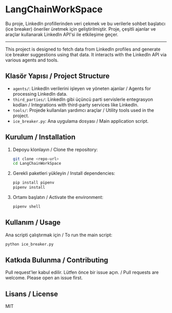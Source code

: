 # LangChainWorkSpace

Bu proje, LinkedIn profillerinden veri çekmek ve bu verilerle sohbet başlatıcı (ice breaker) öneriler üretmek için geliştirilmiştir. Proje, çeşitli ajanlar ve araçlar kullanarak LinkedIn API'si ile etkileşime geçer.

---

This project is designed to fetch data from LinkedIn profiles and generate ice breaker suggestions using that data. It interacts with the LinkedIn API via various agents and tools.

## Klasör Yapısı / Project Structure

- `agents/`: LinkedIn verilerini işleyen ve yöneten ajanlar / Agents for processing LinkedIn data.
- `third_parties/`: LinkedIn gibi üçüncü parti servislerle entegrasyon kodları / Integrations with third-party services like LinkedIn.
- `tools/`: Projede kullanılan yardımcı araçlar / Utility tools used in the project.
- `ice_breaker.py`: Ana uygulama dosyası / Main application script.

## Kurulum / Installation

1. Depoyu klonlayın / Clone the repository:
   ```bash
   git clone <repo-url>
   cd LangChainWorkSpace
   ```

2. Gerekli paketleri yükleyin / Install dependencies:
   ```bash
   pip install pipenv
   pipenv install
   ```

3. Ortamı başlatın / Activate the environment:
   ```bash
   pipenv shell
   ```

## Kullanım / Usage

Ana scripti çalıştırmak için / To run the main script:
```bash
python ice_breaker.py
```

## Katkıda Bulunma / Contributing

Pull request'ler kabul edilir. Lütfen önce bir issue açın. / Pull requests are welcome. Please open an issue first.

## Lisans / License

MIT